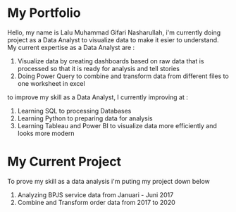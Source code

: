 # My Portfolio
Hello, my name is Lalu Muhammad Gifari Nasharullah, i'm currently doing project as a Data Analyst to visualize data to make it esier to understand.
My current expertise as a Data Analyst are :
1. Visualize data by creating dashboards based on raw data that is processed so that it is ready for analysis and tell stories
2. Doing Power Query to combine and transform data from different files to one worksheet in excel

to improve my skill as a Data Analyst, I currently improving at :
1. Learning SQL to processing Databases
2. Learning Python to preparing data for analysis
3. Learning Tableau and Power BI to visualize data more efficiently and looks more modern

# My Current Project
To prove my skill as a data analysis i'm puting my project down below
1. Analyzing BPJS service data from Januari - Juni 2017
2. Combine and Transform order data from 2017 to 2020
